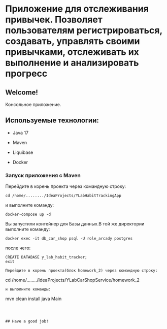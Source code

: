 # Приложение для отслеживания привычек. Позволяет пользователям регистрироваться, создавать, управлять своими привычками, отслеживать их выполнение и анализировать прогресс

## Welcome!

Консольное приложение.

## Используемые технологии:

* Java 17

* Maven

* Liquibase

* Docker

### Запуск приложения с Maven
Перейдите в корень проекта через командную строку:
```
cd /home/......../IdeaProjects/YLabHabitTrackingApp
``` 
и выполните команду:
```
docker-compose up -d
```
Вы запустили контейнер для Базы данных.В той же директории выполните команду:
```
docker exec -it db_car_shop psql -U role_arcady postgres
```
после чего:
```
CREATE DATABASE y_lab_habit_tracker;
exit 

Перейдите в корень проекта(блок homework_2) через командную строку:
```
cd /home/......../IdeaProjects/YLabCarShopService/homework_2
``` 
и выполните команды:
```
mvn clean install
java Main
```



## Have a good job!
